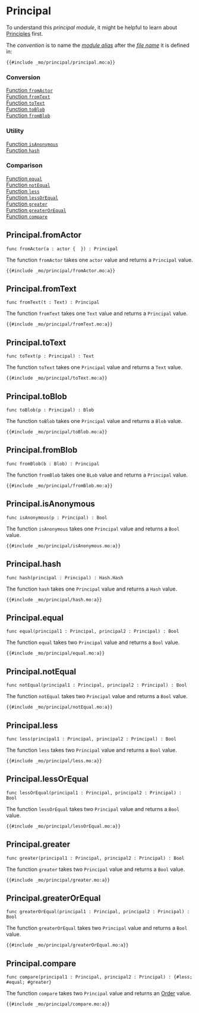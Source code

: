 # Principal

To understand this _principal module_, it might be helpful to learn about [Principles](/internet-computer-programming-concepts/principals-and-authentication.html) first.

The _convention_ is to name the [_module alias_](/common-programming-concepts/modules.html#type-imports-and-renaming) after the [_file name_](/common-programming-concepts/modules.html#imports) it is defined in:

```motoko
{{#include _mo/principal/principal.mo:a}}
```

### Conversion

[Function `fromActor`](#principalfromactor)  
[Function `fromText`](#principalfromtext)  
[Function `toText`](#principaltotext)  
[Function `toBlob`](#principaltoblob)  
[Function `fromBlob`](#principalfromblob)

### Utility

[Function `isAnonymous`](#principalisanonymous)  
[Function `hash`](#principalhash)

### Comparison

[Function `equal`](#principalequal)  
[Function `notEqual`](#principalnotequal)  
[Function `less`](#principalless)  
[Function `lessOrEqual`](#principallessorequal)  
[Function `greater`](#principalgreater)  
[Function `greaterOrEqual`](#principalgreaterorequal)  
[Function `compare`](#principalcompare)

## Principal.fromActor

```motoko
func fromActor(a : actor {  }) : Principal
```

The function `fromActor` takes one `actor` value and returns a `Principal` value.

```motoko, run
{{#include _mo/principal/fromActor.mo:a}}
```

## Principal.fromText

```motoko
func fromText(t : Text) : Principal
```

The function `fromText` takes one `Text` value and returns a `Principal` value.

```motoko, run
{{#include _mo/principal/fromText.mo:a}}
```

## Principal.toText

```motoko
func toText(p : Principal) : Text
```

The function `toText` takes one `Principal` value and returns a `Text` value.

```motoko, run
{{#include _mo/principal/toText.mo:a}}
```

## Principal.toBlob

```motoko
func toBlob(p : Principal) : Blob
```

The function `toBlob` takes one `Principal` value and returns a `Blob` value.

```motoko, run
{{#include _mo/principal/toBlob.mo:a}}
```

## Principal.fromBlob

```motoko
func fromBlob(b : Blob) : Principal
```

The function `fromBlob` takes one `BLob` value and returns a `Principal` value.

```motoko, run
{{#include _mo/principal/fromBlob.mo:a}}
```

## Principal.isAnonymous

```motoko
func isAnonymous(p : Principal) : Bool
```

The function `isAnonymous` takes one `Principal` value and returns a `Bool` value.

```motoko, run
{{#include _mo/principal/isAnonymous.mo:a}}
```

## Principal.hash

```motoko
func hash(principal : Principal) : Hash.Hash
```

The function `hash` takes one `Principal` value and returns a `Hash` value.

```motoko, run
{{#include _mo/principal/hash.mo:a}}
```

## Principal.equal

```motoko
func equal(principal1 : Principal, principal2 : Principal) : Bool
```

The function `equal` takes two `Principal` value and returns a `Bool` value.

```motoko, run
{{#include _mo/principal/equal.mo:a}}
```

## Principal.notEqual

```motoko
func notEqual(principal1 : Principal, principal2 : Principal) : Bool
```

The function `notEqual` takes two `Principal` value and returns a `Bool` value.

```motoko, run
{{#include _mo/principal/notEqual.mo:a}}
```

## Principal.less

```motoko
func less(principal1 : Principal, principal2 : Principal) : Bool
```

The function `less` takes two `Principal` value and returns a `Bool` value.

```motoko, run
{{#include _mo/principal/less.mo:a}}
```

## Principal.lessOrEqual

```motoko
func lessOrEqual(principal1 : Principal, principal2 : Principal) : Bool
```

The function `lessOrEqual` takes two `Principal` value and returns a `Bool` value.

```motoko, run
{{#include _mo/principal/lessOrEqual.mo:a}}
```

## Principal.greater

```motoko
func greater(principal1 : Principal, principal2 : Principal) : Bool
```

The function `greater` takes two `Principal` value and returns a `Bool` value.

```motoko, run
{{#include _mo/principal/greater.mo:a}}
```

## Principal.greaterOrEqual

```motoko
func greaterOrEqual(principal1 : Principal, principal2 : Principal) : Bool
```

The function `greaterOrEqual` takes two `Principal` value and returns a `Bool` value.

```motoko, run
{{#include _mo/principal/greaterOrEqual.mo:a}}
```

## Principal.compare

```motoko
func compare(principal1 : Principal, principal2 : Principal) : {#less; #equal; #greater}
```

The function `compare` takes two `Principal` value and returns an [Order](/base-library/utils/order.html) value.

```motoko, run
{{#include _mo/principal/compare.mo:a}}
```

